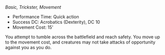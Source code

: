 _Basic, Trickster, Movement_
 
- Performance Time: Quick action
- Success DC: Acrobatics (Dexterity), DC 10
- Movement Cost: 15'
 
You attempt to tumble across the battlefield and reach safety. You move up to the movement cost, and creatures may not take attacks of opportunity against you as you do.